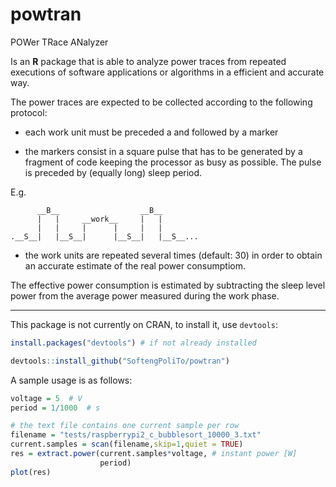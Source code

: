 # powtran
POWer TRace ANalyzer

Is an **R** package that is able to analyze power traces from repeated executions of software 
applications or algorithms in a efficient and accurate way.

The power traces are expected to be collected according to the following protocol:

- each work unit must be preceded a and followed by a marker

- the markers consist in a square pulse that has to be generated by a fragment of code keeping the processor as busy as possible. The pulse is preceded by (equally long) sleep period.

E.g.
```
      __B__                  __B__
      |   |     __work__     |   |
      |   |     |      |     |   |
.__S__|   |__S__|      |__S__|   |__S__...
```

- the work units are repeated several times (default: 30) in order to obtain an accurate estimate of the real power consumptiom.

The effective power consumption is estimated by subtracting the sleep level power from the average power measured during the work phase.

---

This package is not currently on CRAN, to install it, use `devtools`:

```r
install.packages("devtools") # if not already installed

devtools::install_github("SoftengPoliTo/powtran")
```

A sample usage is as follows:

```r
voltage = 5  # V
period = 1/1000  # s

# the text file contains one current sample per row
filename = "tests/raspberrypi2_c_bubblesort_10000_3.txt"
current.samples = scan(filename,skip=1,quiet = TRUE)
res = extract.power(current.samples*voltage, # instant power [W]
                    period) 
plot(res)
```
